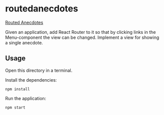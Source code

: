 # routedanecdotes
[Routed Anecdotes](https://fullstackopen.com/en/part7/react_router#exercises-7-1-7-3)

Given an application, add React Router to it so that by clicking links in the Menu-component the view can be changed. Implement a view for showing a single anecdote.

## Usage
Open this directory in a terminal.

Install the dependencies:

```
npm install
```

Run the application:

```
npm start
```
